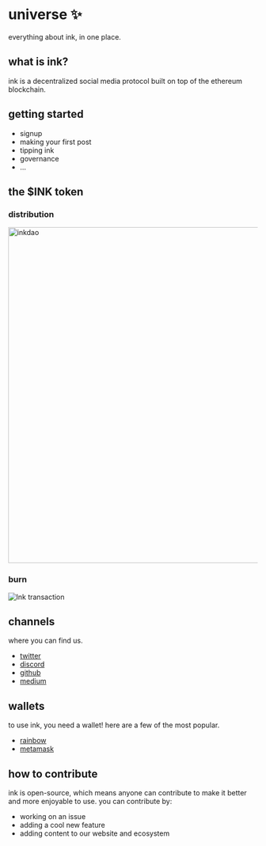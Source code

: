 # universe ✨
everything about ink, in one place.
## what is ink?
ink is a decentralized social media protocol built on top of the ethereum blockchain.
## getting started
- signup 
- making your first post
- tipping ink
- governance
- ...

## the $INK token

### distribution
<img width="679" alt="inkdao" src="https://user-images.githubusercontent.com/73405337/131247936-51eda80a-3e65-46a8-ab6f-0ee13c59d16c.png">

### burn
![Ink transaction](https://user-images.githubusercontent.com/73405337/131247968-f212024c-13aa-42ec-9ebe-68594f832566.png)



## channels
where you can find us.
- [twitter](https://twitter.com/viaink)
- [discord](https://discord.gg/DQQp48kUvU)
- [github](https://github.com/inkapp)
- [medium](https://medium.com/@inkdao)
## wallets
to use ink, you need a wallet! here are a few of the most popular.
- [rainbow](https://rainbow.me)
- [metamask](https://metamask.io)
## how to contribute
ink is open-source, which means anyone can contribute to make it better and more enjoyable to use.
you can contribute by:
- working on an issue 
- adding a cool new feature
- adding content to our website and ecosystem




